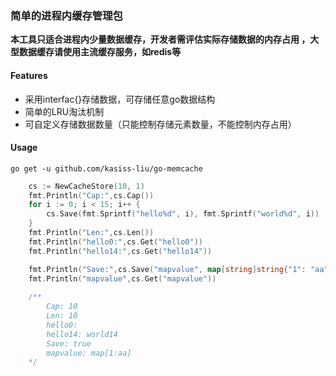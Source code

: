 ### 简单的进程内缓存管理包

**本工具只适合进程内少量数据缓存，开发者需评估实际存储数据的内存占用 ，大型数据缓存请使用主流缓存服务，如redis等**

#### Features
- 采用interfac{}存储数据，可存储任意go数据结构
- 简单的LRU淘汰机制
- 可自定义存储数据数量（只能控制存储元素数量，不能控制内存占用）


#### Usage
```shell
go get -u github.com/kasiss-liu/go-memcache
```

```go
    cs := NewCacheStore(10, 1)
	fmt.Println("Cap:",cs.Cap())
	for i := 0; i < 15; i++ {
		cs.Save(fmt.Sprintf("hello%d", i), fmt.Sprintf("world%d", i))
	}
	fmt.Println("Len:",cs.Len())
	fmt.Println("hello0:",cs.Get("hello0"))
	fmt.Println("hello14:",cs.Get("hello14"))

	fmt.Println("Save:",cs.Save("mapvalue", map[string]string{"1": "aa"}))
    fmt.Println("mapvalue",cs.Get("mapvalue"))
    
    /**
        Cap: 10
        Len: 10
        hello0: 
        hello14: world14
        Save: true
        mapvalue: map[1:aa]
    */
```